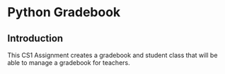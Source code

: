 # Python Gradebook

## Introduction
This CS1 Assignment creates a gradebook and student class that will be able to manage a gradebook for teachers. 